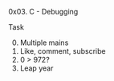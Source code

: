 0x03. C - Debugging

Task 

0. Multiple mains
1. Like, comment, subscribe
2. 0 > 972?
3. Leap year


